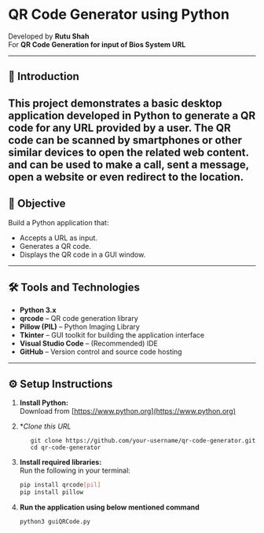 # QR Code Generator using Python

Developed by **Rutu Shah**  
For **QR Code Generation for input of Bios System URL**

---

## 📌 Introduction
This project demonstrates a basic desktop application developed in Python to generate a QR code for any URL provided by a user. The QR code can be scanned by smartphones or other similar devices to open the related web content. and can be used to make a call, sent a message, open a website or even redirect to the location.
---

## 🎯 Objective

Build a Python application that:
- Accepts a URL as input.
- Generates a QR code.
- Displays the QR code in a GUI window.

---

## 🛠️ Tools and Technologies

- **Python 3.x**
- **qrcode** – QR code generation library
- **Pillow (PIL)** – Python Imaging Library
- **Tkinter** – GUI toolkit for building the application interface
- **Visual Studio Code** – (Recommended) IDE
- **GitHub** – Version control and source code hosting

---

## ⚙️ Setup Instructions

1. **Install Python:**  
   Download from [https://www.python.org](https://www.python.org)

2. **Clone this URL*
   ```
      git clone https://github.com/your-username/qr-code-generator.git
      cd qr-code-generator
   
3. **Install required libraries:**  
   Run the following in your terminal:
   ```bash
   pip install qrcode[pil]
   pip install pillow

4. **Run the application using below mentioned command**
   ```
   python3 guiQRCode.py
